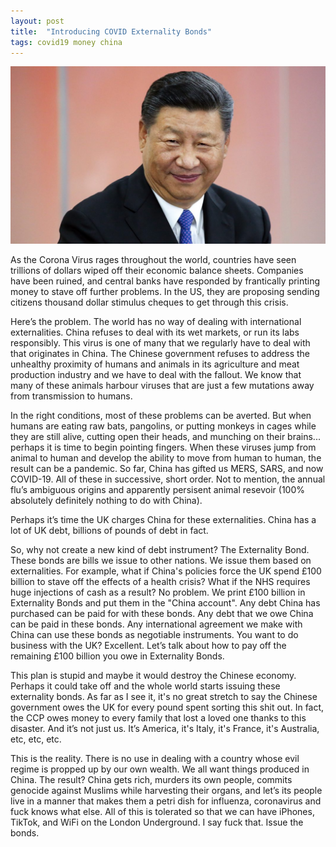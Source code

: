 ```yaml
---
layout: post
title:  "Introducing COVID Externality Bonds"
tags: covid19 money china
---
```


![Xi](/assets/xi.jpg)

As the Corona Virus rages throughout the world, countries have seen trillions of dollars wiped off their economic balance sheets. Companies have been ruined, and central banks have responded by frantically printing money to stave off further problems. In the US, they are proposing sending citizens thousand dollar stimulus cheques to get through this crisis.

Here’s the problem. The world has no way of dealing with international externalities. China refuses to deal with its wet markets, or run its labs responsibly. This virus is one of many that we regularly have to deal with that originates in China. The Chinese government refuses to address the unhealthy proximity of humans and animals in its agriculture and meat production industry and we have to deal with the fallout. We know that many of these animals harbour viruses that are just a few mutations away from transmission to humans.

In the right conditions, most of these problems can be averted. But when humans are eating raw bats, pangolins, or putting monkeys in cages while they are still alive, cutting open their heads, and munching on their brains... perhaps it is time to begin pointing fingers. When these viruses jump from animal to human and develop the ability to move from human to human, the result can be a pandemic. So far, China has gifted us MERS, SARS, and now COVID-19. All of these in successive, short order. Not to mention, the annual flu’s ambiguous origins and apparently persisent animal resevoir (100% absolutely definitely nothing to do with China).

Perhaps it’s time the UK charges China for these externalities. China has a lot of UK debt, billions of pounds of debt in fact.

So, why not create a new kind of debt instrument? The Externality Bond. These bonds are bills we issue to other nations. We issue them based on externalities. For example, what if China's policies force the UK spend £100 billion to stave off the effects of a health crisis? What if the NHS requires huge injections of cash as a result? No problem. We print £100 billion in Externality Bonds and put them in the "China account". Any debt China has purchased can be paid for with these bonds. Any debt that we owe China can be paid in these bonds. Any international agreement we make with China can use these bonds as negotiable instruments. You want to do business with the UK? Excellent. Let’s talk about how to pay off the remaining £100 billion you owe in Externality Bonds.

This plan is stupid and maybe it would destroy the Chinese economy. Perhaps it could take off and the whole world starts issuing these externality bonds. As far as I see it, it's no great stretch to say the Chinese government owes the UK for every pound spent sorting this shit out. In fact, the CCP owes money to every family that lost a loved one thanks to this disaster. And it’s not just us. It’s America, it's Italy, it's France, it's Australia, etc, etc, etc.

This is the reality. There is no use in dealing with a country whose evil regime is propped up by our own wealth. We all want things produced in China. The result? China gets rich, murders its own people, commits genocide against Muslims while harvesting their organs, and let’s its people live in a manner that makes them a petri dish for influenza, coronavirus and fuck knows what else. All of this is tolerated so that we can have iPhones, TikTok, and WiFi on the London Underground. I say fuck that. Issue the bonds.
